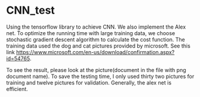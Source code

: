 # CNN_test
Using the tensorflow library to achieve CNN. 
We also implement the Alex net. To optimize the running time with large training data, we choose stochastic gradient descent algorithm to calculate the cost function.
The training data used the dog and cat pictures provided by microsoft. See this link https://www.microsoft.com/en-us/download/confirmation.aspx?id=54765.

To see the result, please look at the picture(document in the file with png document name). To save the testing time, I only used thirty two pictures for training and twelve pictures for validation. Generally, the alex net is efficient.
